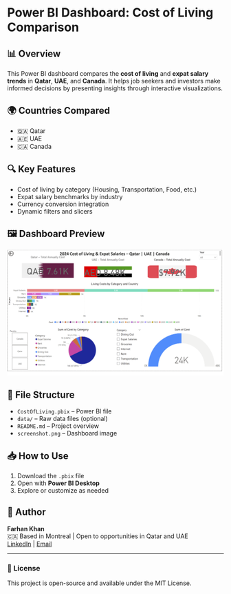 # Power BI Dashboard: Cost of Living Comparison

## 📊 Overview
This Power BI dashboard compares the **cost of living** and **expat salary trends** in **Qatar**, **UAE**, and **Canada**. It helps job seekers and investors make informed decisions by presenting insights through interactive visualizations.

## 🌍 Countries Compared
- 🇶🇦 Qatar
- 🇦🇪 UAE
- 🇨🇦 Canada

## 🔍 Key Features
- Cost of living by category (Housing, Transportation, Food, etc.)
- Expat salary benchmarks by industry
- Currency conversion integration
- Dynamic filters and slicers

## 🖼️ Dashboard Preview
![Dashboard Screenshot](screenshot.png)

## 📁 File Structure
- `CostOfLiving.pbix` – Power BI file
- `data/` – Raw data files (optional)
- `README.md` – Project overview
- `screenshot.png` – Dashboard image

## 📥 How to Use
1. Download the `.pbix` file
2. Open with **Power BI Desktop**
3. Explore or customize as needed

## 📢 Author
**Farhan Khan**  
🇨🇦 Based in Montreal | Open to opportunities in Qatar and UAE  
[LinkedIn](https://www.linkedin.com/in/farhan-khan/) | [Email](mailto:your-email@example.com)

---

### 📌 License
This project is open-source and available under the MIT License.

